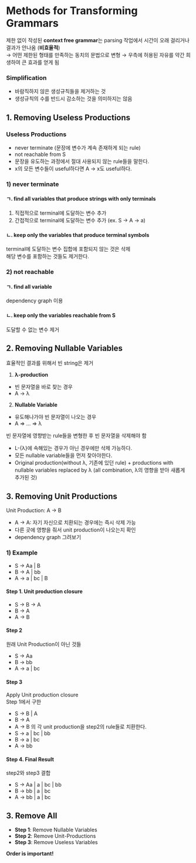 # Methods for Transforming Grammars

제한 없이 작성된 **context free grammar**는 parsing 작업에서 시간이 오래 걸리거나 결과가 안나옴 (**비효율적**)  
→ 어떤 제한된 형태를 만족하는 동치의 문법으로 변형
→ 우측에 허용된 자유를 약간 희생하여 큰 효과를 얻게 됨

### Simplification
- 바람직하지 않은 생성규칙들을 제거하는 것
- 생성규칙의 수를 반드시 감소하는 것을 의미하지는 않음

## 1. Removing Useless Productions
### Useless Productions
- never terminate (문장에 변수가 계속 존재하게 되는 rule)
- not reachable from S
- 문장을 유도하는 과정에서 절대 사용되지 않는 rule들을 말한다.
- x의 모든 변수들이 useful하다면 A → x도 useful하다.

### 1) never terminate
#### ㄱ. find all variables that produce strings with only terminals
1. 직접적으로 terminal에 도달하는 변수 추가
2. 간접적으로 terminal에 도달하는 변수 추가 (ex. S → A → a)

#### ㄴ. keep only the variables that produce terminal symbols
terminal에 도달하는 변수 집합에 포함되지 않는 것은 삭제  
해당 변수를 포함하는 것들도 제거한다.

### 2) not reachable
#### ㄱ. find all variable 
dependency graph 이용

#### ㄴ. keep only the variables reachable from S
도달할 수 없는 변수 제거

## 2. Removing Nullable Variables
효율적인 결과를 위해서 빈 string은 제거 
1. **λ-production**
  - 빈 문자열을 바로 찾는 경우
  - A → λ
2. **Nullable Variable**
  - 유도해나가야 빈 문자열이 나오는 경우
  - A ⇒ ... ⇒ λ

빈 문자열에 영향받는 rule들을 변형한 후 빈 문자열을 삭제해야 함

- L-{λ}에 속해있는 경우가 아닌 경우에만 삭제 가능하다.
- 모든 nullable variable들을 먼저 찾아야한다.
- Original production(without λ, 기존에 있던 rule) + productions with nullable variables replaced by λ (all combination, λ의 영향을 받아 새롭게 추가된 것)

## 3. Removing Unit Productions
Unit Production: A → B

- A → A: 자기 자신으로 치환되는 경우에는 즉시 삭제 가능
- 다른 곳에 영향을 줘서 unit production이 나오는지 확인
- dependency graph 그려보기

### 1) Example
- S → Aa | B
- B → A | bb
- A → a | bc | B

#### Step 1. Unit production closure
- S → B → A
- B → A
- A → B

#### Step 2
원래 Unit Production이 아닌 것들
- S → Aa
- B → bb
- A → a | bc

#### Step 3
Apply Unit production closure  
Step 1에서 구한
- S → B | A
- B → A
- A → B
의 각 unit production을 step2의 rule들로 치환한다.
- S → a | bc | bb
- B → a | bc
- A → bb

#### Step 4. Final Result
step2와 step3 결합
- S → Aa | a | bc | bb
- B → bb | a | bc
- A → bb | a | bc

## 3. Remove All
- **Step 1**: Remove Nullable Variables
- **Step 2**: Remove Unit-Productions
- **Step 3**: Remove Useless Variables

**Order is important!**